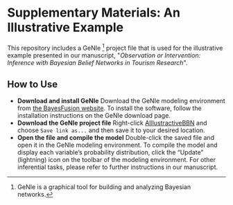 # Supplementary Materials: An Illustrative Example
This repository includes a GeNIe [^1] project file that is used for the illustrative example presented in our manuscript, "*Observation or Intervention: Inference with Bayesian Belief Networks in Tourism Research*".

## How to Use
- **Download and install GeNIe** Download the GeNIe modeling environment from [the BayesFusion website](https://www.bayesfusion.com/downloads/). To install the software, follow the installation instructions on the GeNIe download page.
- **Download the GeNIe project file** Right-click [AIllustractiveBBN](https://github.com/AlyeskaBear/BBNsInToursim/blob/main/AIllustractiveBBN.xdsl) and choose `Save link as...` and then save it to your desired location.
- **Open the file and compile the model** Double-click the saved file and open it in the GeNIe modeling environment. To compile the model and display each variable’s probability distribution, click the “Update” (lightning) icon on the toolbar of the modeling environment. For other inferential tasks, please refer to further instructions in our manuscript.




[^1]: GeNIe is a graphical tool for building and analyzing Bayesian networks. 
